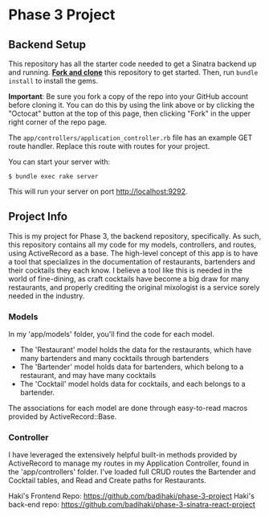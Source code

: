 # Phase 3 Project
## Backend Setup

This repository has all the starter code needed to get a Sinatra backend up and
running. [**Fork and clone**][fork link] this repository to get started. Then, run
`bundle install` to install the gems.

**Important**: Be sure you fork a copy of the repo into your GitHub account
before cloning it. You can do this by using the link above or by clicking the
"Octocat" button at the top of this page, then clicking "Fork" in the upper
right corner of the repo page.

[fork link]: https://github.com/learn-co-curriculum/phase-3-sinatra-react-project/fork

The `app/controllers/application_controller.rb` file has an example GET route
handler. Replace this route with routes for your project.

You can start your server with:

```console
$ bundle exec rake server
```

This will run your server on port
[http://localhost:9292](http://localhost:9292).

## Project Info
This is my project for Phase 3, the backend repository, specifically. As such, this repository contains all my code for my models, controllers, and routes, using ActiveRecord as a base. The high-level concept of this app is to have a tool that specializes in the documentation of restaurants, bartenders and their cocktails they each know. I believe a tool like this is needed in the world of fine-dining, as craft cocktails have become a big draw for many restaurants, and properly crediting the original mixologist is a service sorely needed in the industry.

### Models
In my 'app/models' folder, you'll find the code for each model.
- The 'Restaurant' model holds the data for the restaurants, which have many bartenders and many cocktails through bartenders
- The 'Bartender' model holds data for bartenders, which belong to a restaurant, and may have many cocktails
- The 'Cocktail' model holds data for cocktails, and each belongs to a bartender.

The associations for each model are done through easy-to-read macros provided by ActiveRecord::Base.

### Controller
I have leveraged the extensively helpful built-in methods provided by ActiveRecord to manage my routes in my Application Controller, found in the 'app/controllers' folder. I've loaded full CRUD routes the Bartender and Cocktail tables, and Read and Create paths for Restaurants.

Haki's Frontend Repo: https://github.com/badihaki/phase-3-project
Haki's back-end repo: https://github.com/badihaki/phase-3-sinatra-react-project